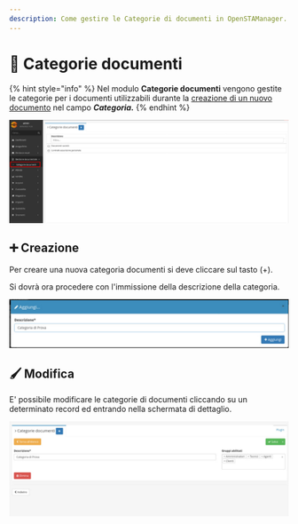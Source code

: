 ```yaml
---
description: Come gestire le Categorie di documenti in OpenSTAManager.
---
```


# 📑 Categorie documenti

{% hint style="info" %}
Nel modulo **Categorie documenti** vengono gestite le categorie per i documenti utilizzabili durante la [creazione di un nuovo documento](https://github.com/devcode-it/openstamanager-docs/blob/master/modules/gestionedocumentale/broken-reference/README.md) nel campo _**Categoria.**_
{% endhint %}

![](<../../../.gitbook/assets/image (587).png>)

## ➕ Creazione

Per creare una nuova categoria documenti si deve cliccare sul tasto (+).

Si dovrà ora procedere con l'immissione della descrizione della categoria.

![](<../../../.gitbook/assets/image (428).png>)

## 🖌️ Modifica

E' possibile modificare le categorie di documenti cliccando su un determinato record ed entrando nella schermata di dettaglio.

![](<../../../.gitbook/assets/image (423).png>)
